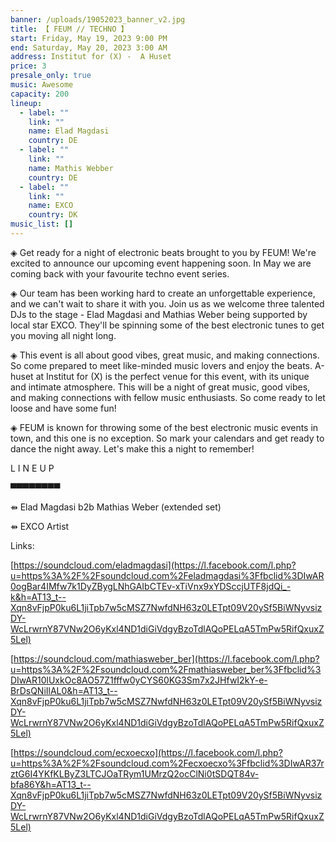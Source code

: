 ```yaml
---
banner: /uploads/19052023_banner_v2.jpg
title: 【 FEUM // TECHNO 】
start: Friday, May 19, 2023 9:00 PM
end: Saturday, May 20, 2023 3:00 AM
address: Institut for (X) -  A Huset
price: 3
presale_only: true
music: Awesome
capacity: 200
lineup:
  - label: ""
    link: ""
    name: Elad Magdasi
    country: DE
  - label: ""
    link: ""
    name: Mathis Webber
    country: DE
  - label: ""
    link: ""
    name: EXCO
    country: DK
music_list: []
---
```

◈ Get ready for a night of electronic beats brought to you by FEUM! We're excited to announce our upcoming event happening soon. In May we are coming back with your favourite techno event series.

◈ Our team has been working hard to create an unforgettable experience, and we can't wait to share it with you. Join us as we welcome three talented DJs to the stage - Elad Magdasi and Mathias Weber being supported by local star EXCO. They'll be spinning some of the best electronic tunes to get you moving all night long.

◈ This event is all about good vibes, great music, and making connections. So come prepared to meet like-minded music lovers and enjoy the beats. A-huset at Institut for (X) is the perfect venue for this event, with its unique and intimate atmosphere. This will be a night of great music, good vibes, and making connections with fellow music enthusiasts. So come ready to let loose and have some fun! 

◈ FEUM is known for throwing some of the best electronic music events in town, and this one is no exception. So mark your calendars and get ready to dance the night away. Let's make this a night to remember! 



L I N E U P

 ▀▀▀▀▀▀▀▀ 

⇻ Elad Magdasi b2b Mathias Weber (extended set) 

⇻ EXCO Artist 

Links: 

[https://soundcloud.com/eladmagdasi](https://l.facebook.com/l.php?u=https%3A%2F%2Fsoundcloud.com%2Feladmagdasi%3Ffbclid%3DIwAR0ogBar4IMfw7k1DyZBygLNhGAIbCTEv-xTiVnx9xYDSccjUTF8jdQi_-k&h=AT13_t--Xqn8vFjpP0ku6L1jiTpb7w5cMSZ7NwfdNH63z0LETpt09V20ySf5BiWNyvsizDY-WcLrwrnY87VNw2O6yKxl4ND1diGiVdgyBzoTdlAQoPELqA5TmPw5RifQxuxZ5Lel) 

[https://soundcloud.com/mathiasweber_ber](https://l.facebook.com/l.php?u=https%3A%2F%2Fsoundcloud.com%2Fmathiasweber_ber%3Ffbclid%3DIwAR10lUxkOc8AO57Z1fffw0yCYS60KG3Sm7x2JHfwI2kY-e-BrDsQNiIlAL0&h=AT13_t--Xqn8vFjpP0ku6L1jiTpb7w5cMSZ7NwfdNH63z0LETpt09V20ySf5BiWNyvsizDY-WcLrwrnY87VNw2O6yKxl4ND1diGiVdgyBzoTdlAQoPELqA5TmPw5RifQxuxZ5Lel) 

[https://soundcloud.com/ecxoecxo](https://l.facebook.com/l.php?u=https%3A%2F%2Fsoundcloud.com%2Fecxoecxo%3Ffbclid%3DIwAR37rztG6I4YKfKLByZ3LTCJOaTRym1UMrzQ2ocClNi0tSDQT84v-bfa86Y&h=AT13_t--Xqn8vFjpP0ku6L1jiTpb7w5cMSZ7NwfdNH63z0LETpt09V20ySf5BiWNyvsizDY-WcLrwrnY87VNw2O6yKxl4ND1diGiVdgyBzoTdlAQoPELqA5TmPw5RifQxuxZ5Lel)
